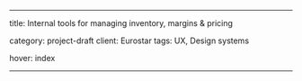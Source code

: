---

title: Internal tools for managing inventory, margins & pricing

category: project-draft
client: Eurostar
tags: UX, Design systems

hover: index

---